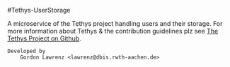 #Tethys-UserStorage

A microservice of the Tethys project handling users and their storage.
For more information about Tethys & the contribution guidelines plz see [The Tethys Project on Github][tethys-github].

```
Developed by
    Gordon Lawrenz <lawrenz@dbis.rwth-aachen.de>
```

[tethys-github]: https://github.com/learning-layers/Tethys
